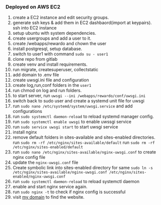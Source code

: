 ### Deployed on AWS EC2

1. create a EC2 instance and edit security groups.
2. generate ssh keys & add them in EC2 dashbaord(import at keypairs). 
ssh into EC2 instance
3. setup ubuntu with system dependencies.
4. create usergroups and add a user to it.
5. create /webapps/rewardo and chown the user
6. install postgresql, setup database.
7. switch to user1 with command `sudo su - user1`
8. clone repo from gitlab
9. create venv and install requirements.
10. run migrate, createsuperuser, collectstatic
11. add domain to .env file
12. create uwsgi.ini file and configuration
13. create log,run,conf folders in the `user1`
14. run chmod on log and run folders.
15. to start server, run `uwsgi --ini /webapps/rewardo/conf/uwsgi.ini`
16. switch back to sudo user and create a systemd unit file for uwsgi
17. run `sudo nano /etc/systemd/system/uwsgi.service` and add configurations
18. run `sudo systemctl daemon-reload` to reload systemd manager config.
19. run `sudo systemctl enable uwsgi` to enable uwssgi service
20. run `sudo service uwsgi start` to start uwsgi service
21. install nginx
22. remove default folders in sites-available and sites-enabled directories.
    run `sudo rm -rf /etc/nginx/sites-available/default`
    run `sudo rm -rf /etc/nginx/sites-enabled/default`
23. run `sudo nano /etc/nginx/sites-available/nginx-uwsgi.conf` to create nginx config file
24. update the `nginx-uwsgi.conf` file
25. Create symbolic link into sites-enabled directory for same
    `sudo ln -s /etc/nginx/sites-available/nginx-uwsgi.conf /etc/nginx/sites-enabled/nginx-uwsgi.conf`
26. run `sudo systemctl daemon-reload` to reload systemctl daemon
27. enable and start nginx service again.
28. run `sudo nginx -t` to check if nginx config is successful
29. visit [my domain](http://13.233.96.71/accounts/login/?next=/) to find the website.

